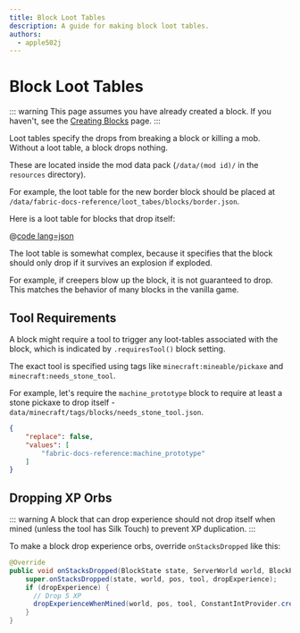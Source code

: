 ```yaml
---
title: Block Loot Tables
description: A guide for making block loot tables.
authors:
  - apple502j
---
```


# Block Loot Tables

::: warning
This page assumes you have already created a block. If you haven't, see the [Creating Blocks](./basics.md) page.
:::

Loot tables specify the drops from breaking a block or killing a mob. Without a loot table, a block drops nothing. 

These are located inside the mod data pack (`/data/(mod id)/` in the `resources` directory). 

For example, the loot table for the new border block should be placed at `/data/fabric-docs-reference/loot_tabes/blocks/border.json`.

Here is a loot table for blocks that drop itself:

<!-- TODO: Datagen when data generation section is implemented. -->

@[code lang=json](@/reference/latest/src/main/resources/data/fabric-docs-reference/loot_tables/blocks/border.json)

The loot table is somewhat complex, because it specifies that the block should only drop if it survives an explosion if exploded. 

For example, if creepers blow up the block, it is not guaranteed to drop. This matches the behavior of many blocks in the vanilla game.

## Tool Requirements

A block might require a tool to trigger any loot-tables associated with the block, which is indicated by `.requiresTool()` block setting. 

The exact tool is specified using tags like `minecraft:mineable/pickaxe` and `minecraft:needs_stone_tool`.

For example, let's require the `machine_prototype` block to require at least a stone pickaxe to drop itself - `data/minecraft/tags/blocks/needs_stone_tool.json`.

<!-- TODO: Datagen when data generation section is implemented. -->

```json
{
    "replace": false,
    "values": [
        "fabric-docs-reference:machine_prototype"
    ]
}
```

## Dropping XP Orbs

::: warning
A block that can drop experience should not drop itself when mined (unless the tool has Silk Touch) to prevent XP duplication.
:::

To make a block drop experience orbs, override `onStacksDropped` like this:

```java
@Override
public void onStacksDropped(BlockState state, ServerWorld world, BlockPos pos, ItemStack tool, boolean dropExperience) {
    super.onStacksDropped(state, world, pos, tool, dropExperience);
    if (dropExperience) {
      // Drop 5 XP
      dropExperienceWhenMined(world, pos, tool, ConstantIntProvider.create(5)); 
    }
}
```
